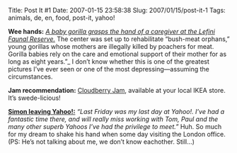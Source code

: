 Title: Post It #1
Date: 2007-01-15 23:58:38
Slug: 2007/01/15/post-it-1
Tags: animals, de, en, food, post-it, yahoo!


**Wee hands:** [_A baby gorilla grasps the hand of a caregiver at the Lefini Faunal Reserve._][1] The center was set up to rehabilitate “bush-meat orphans,” young gorillas whose mothers are illegally killed by poachers for meat. Gorilla babies rely on the care and emotional support of their mother for as long as eight years.”_ I don’t know whether this is one of the greatest pictures I’ve ever seen or one of the most depressing—assuming the circumstances.

**Jam recommendation:** [Cloudberry Jam][2], available at your local IKEA store. It’s swede-licious!

[**Simon leaving Yahoo!:**][3] _“Last Friday was my last day at Yahoo!. I’ve
had a fantastic time there, and will really miss working with Tom, Paul and
the many other superb Yahoos I’ve had the privilege to meet.”_ Huh. So much
for my dream to shake his hand when some day visiting the London office. (PS:
He’s not talking about me, we don’t know eachother. Still…)

   [1]: http://lava.nationalgeographic.com/cgi-bin/pod/PhotoOfTheDay.cgi?day=07&month=12&year=06
   [2]: http://www.swedensbest.com/cloudberries.html
   [3]: http://simonwillison.net/2007/Jan/15/leaving/

